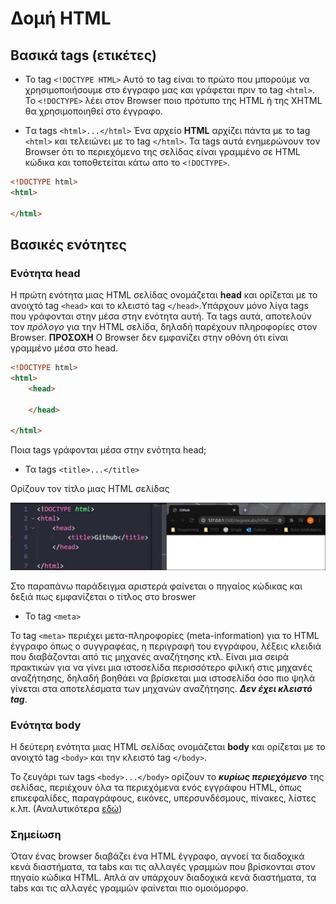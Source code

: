 # Δομή HTML

## Βασικά tags (ετικέτες)

- To tag ```<!DOCTYPE HTML>```
Aυτό το tag είναι το πρώτο που μπορούμε να χρησιμοποιήσουμε στο έγγραφο μας και γράφεται πριν το tag ```<html>```. Το ```<!DOCTYPE>``` λέει στον Browser ποιο πρότυπο της HTML ή της XHTML θα χρησιμοποιηθεί στο έγγραφο.

- Tα tags ```<html>...</html>```
Ένα αρχείο **HTML** αρχίζει πάντα με το tag ```<html>``` και τελειώνει με το tag ```</html>```. Τα tags αυτά ενημερώνουν τον Βrowser ότι το περιεχόμενο της σελίδας είναι γραμμένο σε HTML κώδικα και τοποθετείται κάτω απο το ```<!DOCTYPE>```.

```html
<!DOCTYPE html>
<html>

</html>
```

## Βασικές ενότητες

### Ενότητα head

Η πρώτη ενότητα μιας HTML σελίδας ονομάζεται **head** και ορίζεται με το ανοιχτό tag ```<head>``` και το κλειστό tag ```</head>```.Υπάρχουν μόνο λίγα tags που γράφονται στην μέσα στην ενότητα αυτή. Τα tags αυτά, αποτελούν τον *πρόλογο* για την HTML σελίδα, δηλαδή παρέχουν πληροφορίες στον Βrowser. **ΠΡΟΣΟΧΗ** Ο Browser δεν εμφανίζει στην οθόνη ότι είναι γραμμένο μέσα στο head.

```html
<!DOCTYPE html>
<html>
    <head>

    </head>

</html>
```

Ποια tags γράφονται μέσα στην ενότητα head;

- Τα tags ```<title>...</title>```

Oρίζουν τον τίτλο μιας HTML σελίδας

![title](images/title.jpg)

Στο παραπάνω παράδειγμα αριστερά φαίνεται ο πηγαίος κώδικας και δεξιά πως εμφανίζεται ο τίτλος στο broswer

- Το tag ```<meta>```

Το tag ```<meta>``` περιέχει μετα-πληροφορίες (meta-information) για το HTML έγγραφο όπως ο συγγραφέας, η περιγραφή του εγγράφου, λέξεις κλειδιά που διαβάζονται από τις μηχανές αναζήτησης κτλ. Eίναι μια σειρά πρακτικών για να γίνει μια ιστοσελίδα περισσότερο φιλική στις μηχανές αναζήτησης, δηλαδή βοηθάει να βρίσκεται μια ιστοσελίδα όσο πιο ψηλά γίνεται στα αποτελέσματα των μηχανών αναζήτησης. ***Δεν έχει κλειστό tag***.

### Ενότητα body

Η δεύτερη ενότητα μιας HTML σελίδας ονομάζεται **body** και ορίζεται με το ανοιχτό tag ```<body>``` και την κλειστό tag ```</body>```.

Το ζευγάρι των tags ```<body>...</body>``` ορίζουν το ***κυρίως περιεχόμενο*** της σελίδας, περιέχουν όλα τα περιεχόμενα ενός εγγράφου HTML, όπως επικεφαλίδες, παραγράφους, εικόνες, υπερσυνδέσμους, πίνακες, λίστες κ.λπ. (Αναλυτικότερα [εδώ](tags.md))

### Σημείωση

Όταν ένας browser διαβάζει ένα HTML έγγραφο, αγνοεί τα διαδοχικά κενά διαστήματα, τα tabs και τις αλλαγές γραμμών που βρίσκονται στον πηγαίο κώδικα HTML. Απλά αν υπάρχουν διαδοχικά κενά διαστήματα, τα tabs και τις αλλαγές γραμμών φαίνεται πιο ομοιόμορφο.
